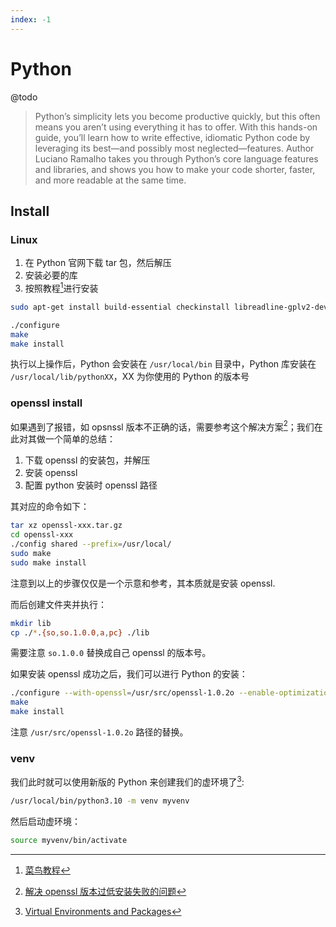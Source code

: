 ```yaml
---
index: -1
---
```


# Python

@todo

> Python’s simplicity lets you become productive quickly, but this often means you aren’t using everything it has to offer.  With this hands-on guide, you’ll learn how to write effective, idiomatic Python code by leveraging its best—and possibly most neglected—features. Author Luciano Ramalho takes you through Python’s core language features and libraries, and shows you how to make your code shorter, faster, and more readable at the same time.

## Install

### Linux

1. 在 Python 官网下载 tar 包，然后解压
2. 安装必要的库
3. 按照教程[^1]进行安装

```bash
sudo apt-get install build-essential checkinstall libreadline-gplv2-dev libncursesw5-dev libsqlite3-dev tk-dev libgdbm-dev libc6-dev libbz2-dev
```

```bash
./configure
make
make install
```

执行以上操作后，Python 会安装在 `/usr/local/bin` 目录中，Python 库安装在 `/usr/local/lib/pythonXX`，XX 为你使用的 Python 的版本号

### openssl install

如果遇到了报错，如 opsnssl 版本不正确的话，需要参考这个解决方案[^2]；我们在此对其做一个简单的总结：

1. 下载 openssl 的安装包，并解压
2. 安装 openssl
3. 配置 python 安装时 openssl 路径

其对应的命令如下：

```bash
tar xz openssl-xxx.tar.gz
cd openssl-xxx
./config shared --prefix=/usr/local/
sudo make
sudo make install
```

注意到以上的步骤仅仅是一个示意和参考，其本质就是安装 openssl.

而后创建文件夹并执行：

```bash
mkdir lib
cp ./*.{so,so.1.0.0,a,pc} ./lib
```

需要注意 `so.1.0.0` 替换成自己 openssl 的版本号。

如果安装 openssl  成功之后，我们可以进行 Python 的安装：

```bash
./configure --with-openssl=/usr/src/openssl-1.0.2o --enable-optimizations
make
make install
```

注意 `/usr/src/openssl-1.0.2o` 路径的替换。

### venv

我们此时就可以使用新版的 Python 来创建我们的虚环境了[^3]:

```bash
/usr/local/bin/python3.10 -m venv myvenv
```

然后启动虚环境：

```bash
source myvenv/bin/activate
```





[^1]: [菜鸟教程](https://www.runoob.com/python/python-install.html) 
[^2]: [解决 openssl 版本过低安装失败的问题](https://stackoverflow.com/questions/53543477/building-python-3-7-1-ssl-module-failed)
[^3]: [Virtual Environments and Packages](https://docs.python.org/3/tutorial/venv.html) 

